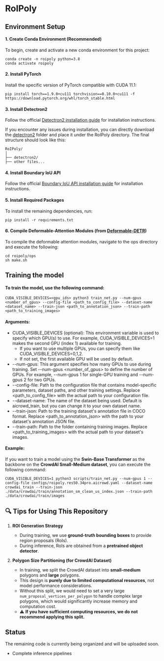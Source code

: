 # RoIPoly

## Environment Setup

#### 1. Create Conda Environment (Recommended)
To begin, create and activate a new conda environment for this project:

```
conda create -n roipoly python=3.8
conda activate roipoly
```

#### 2. Install PyTorch
Install the specific version of PyTorch compatible with CUDA 11.1:

```
pip install torch==1.9.0+cu111 torchvision==0.10.0+cu111 -f https://download.pytorch.org/whl/torch_stable.html
```

#### 3. Install Detectron2
Follow the official [Detectron2 installation guide](https://github.com/facebookresearch/detectron2/tree/main) for installation instructions.

If you encounter any issues during installation, you can directly download the [detectron2](https://github.com/ywyue/RoomFormer/tree/main/detectron2) folder and place it under the RoIPoly directory. The final structure should look like this:

```
RoIPoly/
│
├── detectron2/
├── other files...
```

#### 4. Install Boundary IoU API
Follow the official [Boundary IoU API installation guide](https://github.com/bowenc0221/boundary-iou-api) for installation instructions.

#### 5. Install Required Packages
To install the remaining dependencies, run:
```
pip install -r requirements.txt
```

#### 6. Compile Deformable-Attention Modules (from [Deformable-DETR](https://github.com/fundamentalvision/Deformable-DETR))
To compile the deformable attention modules, navigate to the ops directory and execute the following:
```
cd roipoly/ops
sh make.sh
```

## Training the model
#### To train the model, use the following command:
```
CUDA_VISIBLE_DEVICES=<gpu_ids> python3 train_net.py --num-gpus <number_of_gpus> --config-file <path_to_config_file> --dataset-name <dataset_name> --train-json <path_to_annotation_json> --train-path <path_to_training_images>
```

#### Arguments:
- CUDA_VISIBLE_DEVICES (optional): This environment variable is used to specify which GPU(s) to use. For example, CUDA_VISIBLE_DEVICES=1 makes the second GPU (index 1) available for training.
  - If you want to use multiple GPUs, you can specify them like CUDA_VISIBLE_DEVICES=0,1,2.
  - If not set, the first available GPU will be used by default.
- --num-gpus: This argument specifies how many GPUs to use during training. Set --num-gpus <number_of_gpus> to define the number of GPUs. For example, --num-gpus 1 for single-GPU training and --num-gpus 2 for two GPUs.
- --config-file: Path to the configuration file that contains model-specific parameters, dataset paths, and other training settings. Replace <path_to_config_file> with the actual path to your configuration file.
- --dataset-name: The name of the dataset being used. Default is aicrowd_train, but you can change it to your own dataset name.
- --train-json: Path to the training dataset's annotation file in COCO format. Replace <path_to_annotation_json> with the path to your dataset's annotation JSON file.
- --train-path: Path to the folder containing training images. Replace <path_to_training_images> with the actual path to your dataset's images.

#### Example:
If you want to train a model using the **Swin-Base Transformer** as the backbone on the **CrowdAI Small-Medium dataset**, you can execute the following command:
```
CUDA_VISIBLE_DEVICES=1 python3 scripts/train_net.py --num-gpus 1 --config-file configs/roipoly.res50.34pro.aicrowd.yaml --dataset-name crowdai_train --train-json ./data/crowdai/train/annotation_sm_clean_us_index.json --train-path ./data/crowdai/train/images
```

## 🔍 Tips for Using This Repository

1. **ROI Generation Strategy**  
   - During training, we use **ground-truth bounding boxes** to provide region proposals (RoIs).  
   - During inference, RoIs are obtained from a **pretrained object detector**.

2. **Polygon Size Partitioning (for CrowdAI Dataset)**  
   - In training, we split the CrowdAI dataset into **small-medium** polygons and **large** polygons.  
   - This design is **purely due to limited computational resources**, not model performance considerations.  
   - Without this split, we would need to set a very large `num_proposal_vertices_per_polygon` to handle complex large polygons, which would significantly increase memory and computation cost.  
   - ⚠️ **If you have sufficient computing resources, we do not recommend applying this split.**

## Status

The remaining code is currently being organized and will be uploaded soon.
- Complete inference pipelines
